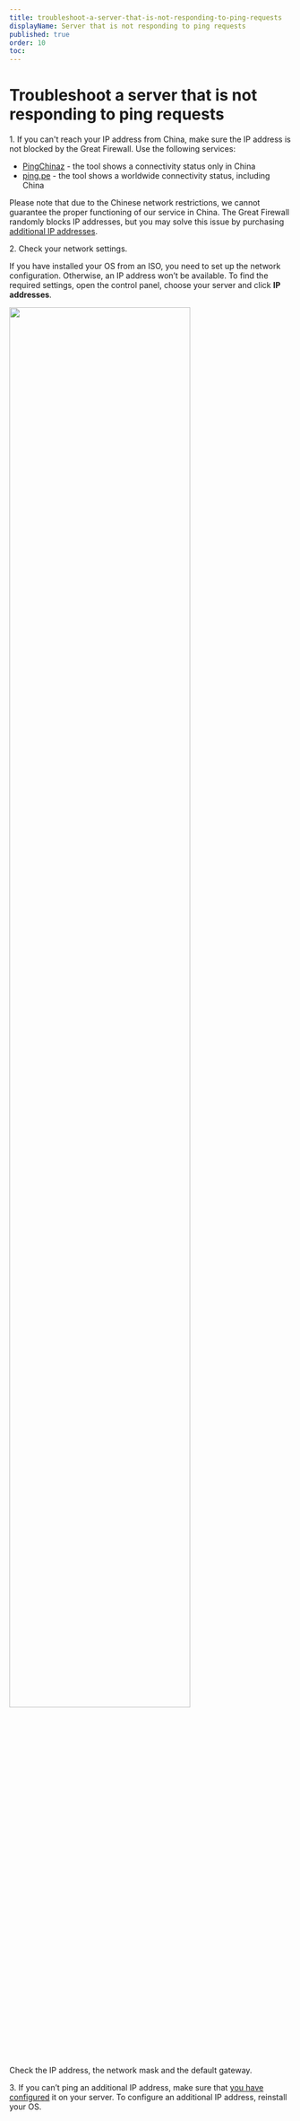 ```yaml
---
title: troubleshoot-a-server-that-is-not-responding-to-ping-requests
displayName: Server that is not responding to ping requests
published: true
order: 10
toc:
---
```

# Troubleshoot a server that is not responding to ping requests

1\. If you can't reach your IP address from China, make sure the IP address is not blocked by the Great Firewall. Use the following services:

- <a href="http://ping.chinaz.com/" target="_blank">PingChinaz</a> - the tool shows a connectivity status only in China
- <a href="http://ping.pe/" target="_blank">ping.pe</a> - the tool shows a worldwide connectivity status, including China

Please note that due to the Chinese network restrictions, we cannot guarantee the proper functioning of our service in China. The Great Firewall randomly blocks IP addresses, but you may solve this issue by purchasing <a href="https://gcore.com/docs/hosting/dedicated-servers/manage/networking/additional-ip-addresses/buy-an-additional-ip-address" target="_blank">additional IP addresses</a>.

2\. Check your network settings.

If you have installed your OS from an ISO, you need to set up the network configuration. Otherwise, an IP address won’t be available. To find the required settings, open the control panel, choose your server and click **IP addresses**.

<img src="https://assets.gcore.pro/docs/hosting/dedicated-servers/troubleshooting/troubleshoot-a-server-that-is-not-responding-to-ping-requests/13169671371153.png" alt="" width="80%">

Check the IP address, the network mask and the default gateway.

3\. If you can’t ping an additional IP address, make sure that <a href="https://gcore.com/docs/hosting/dedicated-servers/manage/networking/additional-ip-addresses/configure-an-additional-ip-address" target="_blank">you have configured</a> it on your server. To configure an additional IP address, reinstall your OS.
